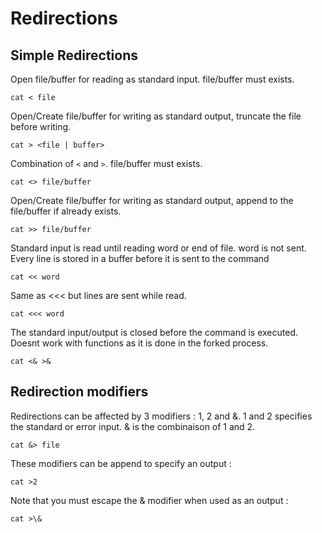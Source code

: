 
# Redirections

## Simple Redirections

Open file/buffer for reading as standard input. file/buffer must exists.

```
cat < file
```

Open/Create file/buffer for writing as standard output, truncate the file before writing.

```
cat > <file | buffer>
```

Combination of `<` and `>`. file/buffer must exists.

```
cat <> file/buffer
```

Open/Create file/buffer for writing as standard output,
append to the file/buffer if already exists.

```
cat >> file/buffer
```

Standard input is read until reading word or end of file.
word is not sent.
Every line is stored in a buffer before it is sent to the command

```
cat << word
```

Same as <<< but lines are sent while read.

```
cat <<< word
```

The standard input/output is closed before the command is executed.
Doesnt work with functions as it is done in the forked process.

```
cat <& >&
```

## Redirection modifiers

Redirections can be affected by 3 modifiers : 1, 2 and &.
1 and 2 specifies the standard or error input.
& is the combinaison of 1 and 2.

```
cat &> file
```

These modifiers can be append to specify an output :

```
cat >2
```

Note that you must escape the & modifier when used as an output :

```
cat >\&
```

